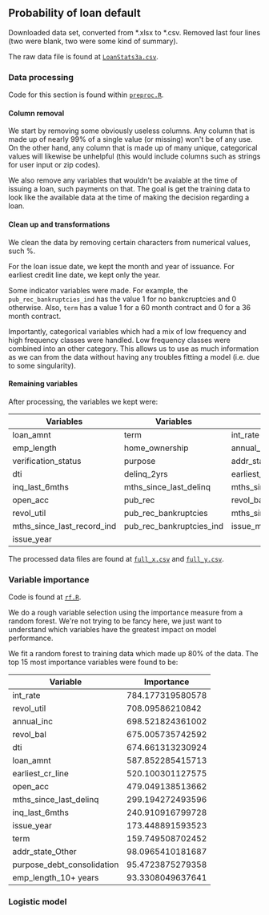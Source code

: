 ## Probability of loan default

Downloaded data set, converted from \*.xlsx to \*.csv.
Removed last four lines (two were blank, two were some kind of summary).

The raw data file is found at [`LoanStats3a.csv`](LoanStats3a.csv).


### Data processing

Code for this section is found within [`preproc.R`](preproc.R).

#### Column removal

We start by removing some obviously useless columns.
Any column that is made up of nearly 99% of a single value (or missing) won't be of any use.
On the other hand, any column that is made up of many unique, categorical values will likewise be unhelpful (this would include columns such as strings for user input or zip codes).

We also remove any variables that wouldn't be avaiable at the time of issuing a loan, such payments on that.
The goal is get the training data to look like the available data at the time of making the decision regarding a loan.

#### Clean up and transformations

We clean the data by removing certain characters from numerical values, such %.

For the loan issue date, we kept the month and year of issuance.
For earliest credit line date, we kept only the year.

Some indicator variables were made.
For example, the `pub_rec_bankruptcies_ind` has the value 1 for no bankcruptcies and 0 otherwise.
Also, `term` has a value 1 for a 60 month contract and 0 for a 36 month contract.

Importantly, categorical variables which had a mix of low frequency and high frequency classes were handled.
Low frequency classes were combined into an other category.
This allows us to use as much information as we can from the data without having any troubles fitting a model (i.e. due to some singularity).

#### Remaining variables

After processing, the variables we kept were:

Variables | Variables | Variables
--- | --- | ---
loan_amnt                  | term                     | int_rate
emp_length                 | home_ownership           | annual_inc
verification_status        | purpose                  | addr_state
dti                        | delinq_2yrs              | earliest_cr_line
inq_last_6mths             | mths_since_last_delinq   | mths_since_last_record
open_acc                   | pub_rec                  | revol_bal
revol_util                 | pub_rec_bankruptcies     | mths_since_last_delinq_ind
mths_since_last_record_ind | pub_rec_bankruptcies_ind | issue_month
issue_year                 |                          | 

The processed data files are found at [`full_x.csv`](full_x.csv) and [`full_y.csv`](full_y.csv).


### Variable importance

Code is found at [`rf.R`](rf.R).

We do a rough variable selection using the importance measure from a random forest.
We're not trying to be fancy here, we just want to understand which variables have the greatest impact on model performance.

We fit a random forest to training data which made up 80% of the data.
The top 15 most importance variables were found to be:

Variable | Importance
--- | ---
int_rate                   | 784.177319580578
revol_util                 | 708.09586210842 
annual_inc                 | 698.521824361002
revol_bal                  | 675.005735742592
dti                        | 674.661313230924
loan_amnt                  | 587.852285415713
earliest_cr_line           | 520.100301127575
open_acc                   | 479.049138513662
mths_since_last_delinq     | 299.194272493596
inq_last_6mths             | 240.910916799728
issue_year                 | 173.448891593523
term                       | 159.749508702452
addr_state_Other           | 98.0965410181687
purpose_debt_consolidation | 95.4723875279358
emp_length_10+ years       | 93.3308049637641

### Logistic model

